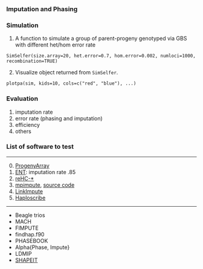 ### Imputation and Phasing


### Simulation

1. A function to simulate a group of parent-progeny genotyped via GBS with different het/hom error rate

```
SimSelfer(size.array=20, het.error=0.7, hom.error=0.002, numloci=1000, recombination=TRUE)
```

2. Visualize object returned from `SimSelfer`.

```
plotpa(sim, kids=10, cols=c("red", "blue"), ...)
```

### Evaluation 

1. imputation rate
2. error rate (phasing and imputation)
3. efficiency
4. others

### List of software to test


------------

0. [ProgenyArray]()  
1. [ENT](): imputation rate .85  
2. [reHC-*](http://rehcstar.algolab.eu/#usage)
3. [mpimpute](http://www.ncbi.nlm.nih.gov/pmc/articles/PMC4012496/), [source code](https://github.com/behuang/mpMap)
4. [LinkImpute](http://www.cultivatingdiversity.org/software/)
5. [Haploscribe](http://www.sciencedirect.com/science/article/pii/S0002929711003181)

------------

- Beagle trios
- MACH
- FIMPUTE
- findhap.f90
- PHASEBOOK
- Alpha{Phase, Impute}
- LDMIP
- [SHAPEIT](https://mathgen.stats.ox.ac.uk/genetics_software/shapeit/shapeit.html#gcall) 


